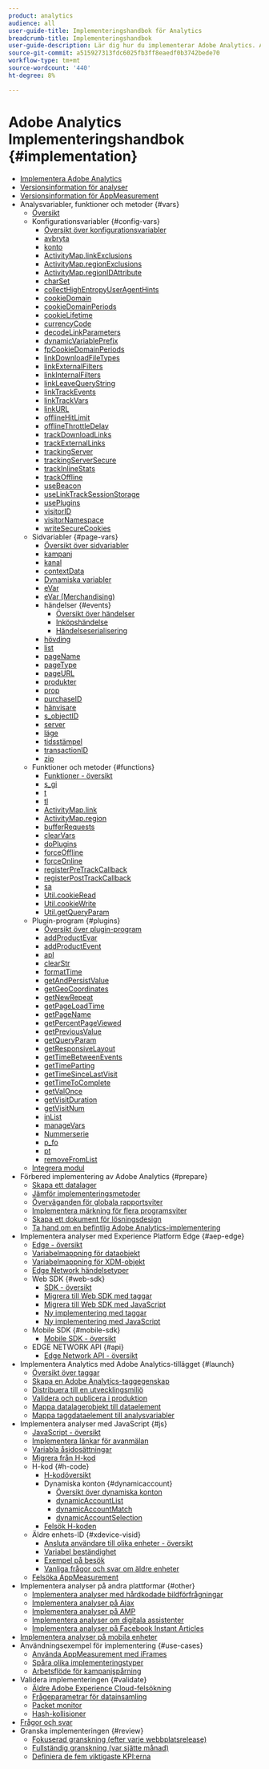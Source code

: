 ```yaml
---
product: analytics
audience: all
user-guide-title: Implementeringshandbok för Analytics
breadcrumb-title: Implementeringshandbok
user-guide-description: Lär dig hur du implementerar Adobe Analytics. Anpassa vilka data som samlas in för att få ut så mycket som möjligt av Analytics-data.
source-git-commit: a515927313fdc6025fb3ff8eaedf0b3742bede70
workflow-type: tm+mt
source-wordcount: '440'
ht-degree: 8%

---
```



# Adobe Analytics Implementeringshandbok {#implementation}

+ [Implementera Adobe Analytics](home.md)
+ [Versionsinformation för analyser](https://experienceleague.adobe.com/docs/analytics/release-notes/latest.html)
+ [Versionsinformation för AppMeasurement](appmeasurement-updates.md)
+ Analysvariabler, funktioner och metoder {#vars}
   + [Översikt](vars/overview.md)
   + Konfigurationsvariabler {#config-vars}
      + [Översikt över konfigurationsvariabler](vars/config-vars/configuration-variables.md)
      + [avbryta](vars/config-vars/abort.md)
      + [konto](vars/config-vars/account.md)
      + [ActivityMap.linkExclusions](vars/config-vars/activitymap-linkexclusions.md)
      + [ActivityMap.regionExclusions](vars/config-vars/activitymap-regionexclusions.md)
      + [ActivityMap.regionIDAttribute](vars/config-vars/activitymap-regionidattribute.md)
      + [charSet](vars/config-vars/charset.md)
      + [collectHighEntropyUserAgentHints](vars/config-vars/collecthighentropyuseragenthints.md)
      + [cookieDomain](vars/config-vars/cookiedomain.md)
      + [cookieDomainPeriods](vars/config-vars/cookiedomainperiods.md)
      + [cookieLifetime](vars/config-vars/cookielifetime.md)
      + [currencyCode](vars/config-vars/currencycode.md)
      + [decodeLinkParameters](vars/config-vars/decodelinkparameters.md)
      + [dynamicVariablePrefix](vars/config-vars/dynamicvariableprefix.md)
      + [fpCookieDomainPeriods](vars/config-vars/fpcookiedomainperiods.md)
      + [linkDownloadFileTypes](vars/config-vars/linkdownloadfiletypes.md)
      + [linkExternalFilters](vars/config-vars/linkexternalfilters.md)
      + [linkInternalFilters](vars/config-vars/linkinternalfilters.md)
      + [linkLeaveQueryString](vars/config-vars/linkleavequerystring.md)
      + [linkTrackEvents](vars/config-vars/linktrackevents.md)
      + [linkTrackVars](vars/config-vars/linktrackvars.md)
      + [linkURL](vars/config-vars/linkurl.md)
      + [offlineHitLimit](vars/config-vars/offlinehitlimit.md)
      + [offlineThrottleDelay](vars/config-vars/offlinethrottledelay.md)
      + [trackDownloadLinks](vars/config-vars/trackdownloadlinks.md)
      + [trackExternalLinks](vars/config-vars/trackexternallinks.md)
      + [trackingServer](vars/config-vars/trackingserver.md)
      + [trackingServerSecure](vars/config-vars/trackingserversecure.md)
      + [trackInlineStats](vars/config-vars/trackinlinestats.md)
      + [trackOffline](vars/config-vars/trackoffline.md)
      + [useBeacon](vars/config-vars/usebeacon.md)
      + [useLinkTrackSessionStorage](vars/config-vars/uselinktracksessionstorage.md)
      + [usePlugins](vars/config-vars/useplugins.md)
      + [visitorID](vars/config-vars/visitorid.md)
      + [visitorNamespace](vars/config-vars/visitornamespace.md)
      + [writeSecureCookies](vars/config-vars/writesecurecookies.md)
   + Sidvariabler {#page-vars}
      + [Översikt över sidvariabler](vars/page-vars/page-variables.md)
      + [kampanj](vars/page-vars/campaign.md)
      + [kanal](vars/page-vars/channel.md)
      + [contextData](vars/page-vars/contextdata.md)
      + [Dynamiska variabler](vars/page-vars/dynamic-variables.md)
      + [eVar](vars/page-vars/evar.md)
      + [eVar (Merchandising)](vars/page-vars/evar-merchandising.md)
      + händelser {#events}
         + [Översikt över händelser](vars/page-vars/events/events-overview.md)
         + [Inköpshändelse](vars/page-vars/events/event-purchase.md)
         + [Händelseserialisering](vars/page-vars/events/event-serialization.md)
      + [hövding](vars/page-vars/hier.md)
      + [list](vars/page-vars/list.md)
      + [pageName](vars/page-vars/pagename.md)
      + [pageType](vars/page-vars/pagetype.md)
      + [pageURL](vars/page-vars/pageurl.md)
      + [produkter](vars/page-vars/products.md)
      + [prop](vars/page-vars/prop.md)
      + [purchaseID](vars/page-vars/purchaseid.md)
      + [hänvisare](vars/page-vars/referrer.md)
      + [s_objectID](vars/page-vars/s-objectid.md)
      + [server](vars/page-vars/server.md)
      + [läge](vars/page-vars/state.md)
      + [tidsstämpel](vars/page-vars/timestamp.md)
      + [transactionID](vars/page-vars/transactionid.md)
      + [zip](vars/page-vars/zip.md)
   + Funktioner och metoder {#functions}
      + [Funktioner - översikt](vars/functions/overview.md)
      + [s_gi](vars/functions/s-gi.md)
      + [t](vars/functions/t-method.md)
      + [tl](vars/functions/tl-method.md)
      + [ActivityMap.link](vars/functions/activitymap-link.md)
      + [ActivityMap.region](vars/functions/activitymap-region.md)
      + [bufferRequests](vars/functions/bufferrequests.md)
      + [clearVars](vars/functions/clearvars.md)
      + [doPlugins](vars/functions/doplugins.md)
      + [forceOffline](vars/functions/forceoffline.md)
      + [forceOnline](vars/functions/forceonline.md)
      + [registerPreTrackCallback](vars/functions/registerpretrackcallback.md)
      + [registerPostTrackCallback](vars/functions/registerposttrackcallback.md)
      + [sa](vars/functions/sa-method.md)
      + [Util.cookieRead](vars/functions/util-cookieread.md)
      + [Util.cookieWrite](vars/functions/util-cookiewrite.md)
      + [Util.getQueryParam](vars/functions/util-getqueryparam.md)
   + Plugin-program {#plugins}
      + [Översikt över plugin-program](vars/plugins/impl-plugins.md)
      + [addProductEvar](vars/plugins/addproductevar.md)
      + [addProductEvent](vars/plugins/addproductevent.md)
      + [apl](vars/plugins/apl.md)
      + [clearStr](vars/plugins/cleanstr.md)
      + [formatTime](vars/plugins/formattime.md)
      + [getAndPersistValue](vars/plugins/getandpersistvalue.md)
      + [getGeoCoordinates](vars/plugins/getgeocoordinates.md)
      + [getNewRepeat](vars/plugins/getnewrepeat.md)
      + [getPageLoadTime](vars/plugins/getpageloadtime.md)
      + [getPageName](vars/plugins/getpagename.md)
      + [getPercentPageViewed](vars/plugins/getpercentpageviewed.md)
      + [getPreviousValue](vars/plugins/getpreviousvalue.md)
      + [getQueryParam](vars/plugins/getqueryparam.md)
      + [getResponsiveLayout](vars/plugins/getresponsivelayout.md)
      + [getTimeBetweenEvents](vars/plugins/gettimebetweenevents.md)
      + [getTimeParting](vars/plugins/gettimeparting.md)
      + [getTimeSinceLastVisit](vars/plugins/gettimesincelastvisit.md)
      + [getTimeToComplete](vars/plugins/gettimetocomplete.md)
      + [getValOnce](vars/plugins/getvalonce.md)
      + [getVisitDuration](vars/plugins/getvisitduration.md)
      + [getVisitNum](vars/plugins/getvisitnum.md)
      + [inList](vars/plugins/inlist.md)
      + [manageVars](vars/plugins/managevars.md)
      + [Nummerserie](vars/plugins/numberssuite.md)
      + [p_fo](vars/plugins/p-fo.md)
      + [pt](vars/plugins/pt-plugin.md)
      + [removeFromList](vars/plugins/removefromlist.md)
   + [Integrera modul](vars/integrate.md)
+ Förbered implementering av Adobe Analytics {#prepare}
   + [Skapa ett datalager](prepare/data-layer.md)
   + [Jämför implementeringsmetoder](prepare/comparison.md)
   + [Överväganden för globala rapportsviter](prepare/global-rs.md)
   + [Implementera märkning för flera programsviter](prepare/multi-suite-tagging.md)
   + [Skapa ett dokument för lösningsdesign](prepare/solution-design.md)
   + [Ta hand om en befintlig Adobe Analytics-implementering](prepare/existing-implementation.md)
+ Implementera analyser med Experience Platform Edge {#aep-edge}
   + [Edge - översikt](aep-edge/overview.md)
   + [Variabelmappning för dataobjekt](aep-edge/data-var-mapping.md)
   + [Variabelmappning för XDM-objekt](aep-edge/xdm-var-mapping.md)
   + [Edge Network händelsetyper](aep-edge/hit-types.md)
   + Web SDK {#web-sdk}
      + [SDK - översikt](aep-edge/web-sdk/overview.md)
      + [Migrera till Web SDK med taggar](aep-edge/web-sdk/analytics-extension-to-web-sdk.md)
      + [Migrera till Web SDK med JavaScript](aep-edge/web-sdk/appmeasurement-to-web-sdk.md)
      + [Ny implementering med taggar](aep-edge/web-sdk/web-sdk-tag-extension.md)
      + [Ny implementering med JavaScript](aep-edge/web-sdk/web-sdk-javascript-library.md)
   + Mobile SDK {#mobile-sdk}
      + [Mobile SDK - översikt](aep-edge/mobile-sdk/overview.md)
   + EDGE NETWORK API {#api}
      + [Edge Network API - översikt](aep-edge/api/overview.md)
+ Implementera Analytics med Adobe Analytics-tillägget {#launch}
   + [Översikt över taggar](launch/overview.md)
   + [Skapa en Adobe Analytics-taggegenskap](launch/create-analytics-property.md)
   + [Distribuera till en utvecklingsmiljö](launch/deploy-dev.md)
   + [Validera och publicera i produktion](launch/validate-publish-prod.md)
   + [Mappa datalagerobjekt till dataelement](launch/layer-to-elements.md)
   + [Mappa taggdataelement till analysvariabler](launch/elements-to-variable.md)
+ Implementera analyser med JavaScript {#js}
   + [JavaScript - översikt](js/overview.md)
   + [Implementera länkar för avanmälan](js/opt-out.md)
   + [Variabla åsidosättningar](js/overrides.md)
   + [Migrera från H-kod](js/migrate-from-hcode.md)
   + H-kod {#h-code}
      + [H-kodöversikt](js/h-code/overview.md)
      + Dynamiska konton {#dynamicaccount}
         + [Översikt över dynamiska konton](js/h-code/dynamicaccount/overview.md)
         + [dynamicAccountList](js/h-code/dynamicaccount/dynamicaccountlist.md)
         + [dynamicAccountMatch](js/h-code/dynamicaccount/dynamicaccountmatch.md)
         + [dynamicAccountSelection](js/h-code/dynamicaccount/dynamicaccountselection.md)
      + [Felsök H-koden](js/h-code/troubleshooting.md)
   + Äldre enhets-ID {#xdevice-visid}
      + [Ansluta användare till olika enheter - översikt](js/xdevice-visid/xdevice-connecting.md)
      + [Variabel beständighet](js/xdevice-visid/variable-persistence.md)
      + [Exempel på besök](js/xdevice-visid/visit-example.md)
      + [Vanliga frågor och svar om äldre enheter](js/xdevice-visid/xdevice-faq.md)
   + [Felsöka AppMeasurement](js/troubleshooting.md)
+ Implementera analyser på andra plattformar {#other}
   + [Implementera analyser med hårdkodade bildförfrågningar](other/hardcoded.md)
   + [Implementera analyser på Ajax](other/ajax.md)
   + [Implementera analyser på AMP](other/amp.md)
   + [Implementera analyser om digitala assistenter](other/digital-assistants.md)
   + [Implementera analyser på Facebook Instant Articles](other/fb-instant-articles.md)
+ [Implementera analyser på mobila enheter](mobile-device-sdk.md)
+ Användningsexempel för implementering {#use-cases}
   + [Använda AppMeasurement med iFrames](use-cases/iframe.md)
   + [Spåra olika implementeringstyper](use-cases/cross-type-implementation.md)
   + [Arbetsflöde för kampanjspårning](use-cases/campaign-tracking.md)
+ Validera implementeringen {#validate}
   + [Äldre Adobe Experience Cloud-felsökning](validate/debugger.md)
   + [Frågeparametrar för datainsamling](validate/query-parameters.md)
   + [Packet monitor](validate/packet-monitor.md)
   + [Hash-kollisioner](validate/hash-collisions.md)
+ [Frågor och svar](faq.md)
+ Granska implementeringen {#review}
   + [Fokuserad granskning (efter varje webbplatsrelease)](review/focused-review.md)
   + [Fullständig granskning (var sjätte månad)](review/full-review.md)
   + [Definiera de fem viktigaste KPI:erna](review/define-kpis.md)
